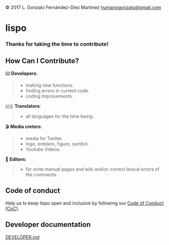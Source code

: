© 2017 L. Gonzalo Fernández-Díez Martínez
<humanogonzalo@gmail.com>

# lispo

### Thanks for taking the time to contribute!

## How Can I Contribute?

:keyboard: **Developers**:
> - making new functions.
> - finding errors in current code.
> - coding Improvements.

:us: **Translators**:
> - all languages for the time being.

:clapper: **Media cretors**:
> - media for Twitter.
> - logo, emblem, figure, symbol.
> - Youtube Videos.

:page_with_curl: **Editors**:
> - for write manual pages and wiki and/or correct lexical errors of the comments.

## Code of conduct

Help us to keep lispo open and inclusive by following our [Code of Conduct (CoC)](https://github.com/gonzalofdz/lispo/blob/master/.github/CODE_OF_CONDUCT.md).

## Developer documentation

[DEVELOPER.md](https://github.com/gonzalofdz/lispo/blob/master/.github/DEVELOPER.md)

